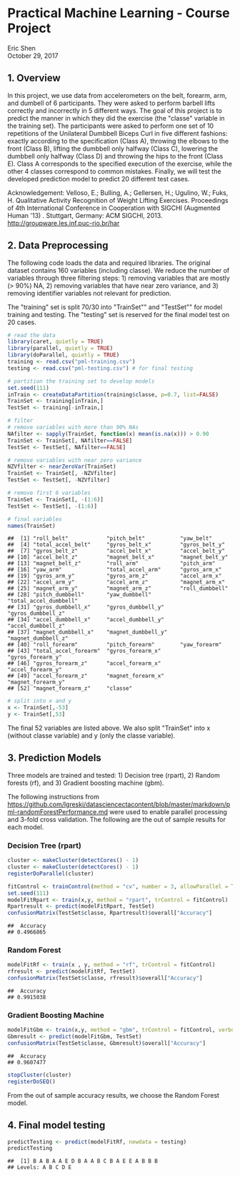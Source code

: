 # Practical Machine Learning - Course Project
Eric Shen  
October 29, 2017  



## 1. Overview

In this project, we use data from accelerometers on the belt, forearm, arm, and dumbell of 6 participants. They were asked to perform barbell lifts correctly and incorrectly in 5 different ways. The goal of this project is to predict the manner in which they did the exercise (the "classe" variable in the training set). The participants were asked to perform one set of 10 repetitions of the Unilateral Dumbbell Biceps Curl in five different fashions: exactly according to the specification (Class A), throwing the elbows to the front (Class B), lifting the dumbbell only halfway (Class C), lowering the dumbbell only halfway (Class D) and throwing the hips to the front (Class E). Class A corresponds to the specified execution of the exercise, while the other 4 classes correspond to common mistakes. Finally, we will test the developed prediction model to predict 20 different test cases.

Acknowledgement:
Velloso, E.; Bulling, A.; Gellersen, H.; Ugulino, W.; Fuks, H. Qualitative Activity Recognition of Weight Lifting Exercises. Proceedings of 4th International Conference in Cooperation with SIGCHI (Augmented Human '13) . Stuttgart, Germany: ACM SIGCHI, 2013. http://groupware.les.inf.puc-rio.br/har

## 2. Data Preprocessing

The following code loads the data and required libraries. The original dataset contains 160 variables (including classe). We reduce the number of variables through three filtering steps: 1) removing variables that are mostly (> 90%) NA, 2) removing variables that have near zero variance, and 3) removing identifier variables not relevant for prediction.

The "training" set is split 70/30 into "TrainSet"" and "TestSet"" for model training and testing. The "testing" set is reserved for the final model test on 20 cases.


```r
# read the data
library(caret, quietly = TRUE)
library(parallel, quietly = TRUE)
library(doParallel, quietly = TRUE)
training <- read.csv("pml-training.csv")
testing <- read.csv("pml-testing.csv") # for final testing

# partition the training set to develop models
set.seed(111)
inTrain <- createDataPartition(training$classe, p=0.7, list=FALSE)
TrainSet <- training[inTrain,]
TestSet <- training[-inTrain,]

# filter
# remove variables with more than 90% NAs
NAfilter <- sapply(TrainSet, function(x) mean(is.na(x))) > 0.90
TrainSet <- TrainSet[, NAfilter==FALSE]
TestSet <- TestSet[, NAfilter==FALSE]

# remove variables with near zero variance
NZVfilter <- nearZeroVar(TrainSet)
TrainSet <- TrainSet[, -NZVfilter]
TestSet <- TestSet[, -NZVfilter]

# remove first 6 variables
TrainSet <- TrainSet[, -(1:6)]
TestSet <- TestSet[, -(1:6)]

# final variables
names(TrainSet)
```

```
##  [1] "roll_belt"            "pitch_belt"           "yaw_belt"            
##  [4] "total_accel_belt"     "gyros_belt_x"         "gyros_belt_y"        
##  [7] "gyros_belt_z"         "accel_belt_x"         "accel_belt_y"        
## [10] "accel_belt_z"         "magnet_belt_x"        "magnet_belt_y"       
## [13] "magnet_belt_z"        "roll_arm"             "pitch_arm"           
## [16] "yaw_arm"              "total_accel_arm"      "gyros_arm_x"         
## [19] "gyros_arm_y"          "gyros_arm_z"          "accel_arm_x"         
## [22] "accel_arm_y"          "accel_arm_z"          "magnet_arm_x"        
## [25] "magnet_arm_y"         "magnet_arm_z"         "roll_dumbbell"       
## [28] "pitch_dumbbell"       "yaw_dumbbell"         "total_accel_dumbbell"
## [31] "gyros_dumbbell_x"     "gyros_dumbbell_y"     "gyros_dumbbell_z"    
## [34] "accel_dumbbell_x"     "accel_dumbbell_y"     "accel_dumbbell_z"    
## [37] "magnet_dumbbell_x"    "magnet_dumbbell_y"    "magnet_dumbbell_z"   
## [40] "roll_forearm"         "pitch_forearm"        "yaw_forearm"         
## [43] "total_accel_forearm"  "gyros_forearm_x"      "gyros_forearm_y"     
## [46] "gyros_forearm_z"      "accel_forearm_x"      "accel_forearm_y"     
## [49] "accel_forearm_z"      "magnet_forearm_x"     "magnet_forearm_y"    
## [52] "magnet_forearm_z"     "classe"
```

```r
# split into x and y
x <- TrainSet[,-53]
y <- TrainSet[,53]
```

The final 52 variables are listed above. We also split "TrainSet" into x (without classe variable) and y (only the classe variable).

## 3. Prediction Models

Three models are trained and tested: 1) Decision tree (rpart), 2) Random forests (rf), and 3) Gradient boosting machine (gbm).

The following instructions from
https://github.com/lgreski/datasciencectacontent/blob/master/markdown/pml-randomForestPerformance.md were used to enable parallel processing and 3-fold cross validation. The following are the out of sample results for each model.

### Decision Tree (rpart)


```r
cluster <- makeCluster(detectCores() - 1)
cluster <- makeCluster(detectCores() - 1)
registerDoParallel(cluster)
```


```r
fitControl <- trainControl(method = "cv", number = 3, allowParallel = TRUE)
set.seed(111)
modelFitRpart <- train(x,y, method = "rpart", trControl = fitControl)
Rpartresult <- predict(modelFitRpart, TestSet)
confusionMatrix(TestSet$classe, Rpartresult)$overall["Accuracy"]
```

```
##  Accuracy 
## 0.4966865
```

### Random Forest


```r
modelFitRf <- train(x , y, method = "rf", trControl = fitControl)
rfresult <- predict(modelFitRf, TestSet)
confusionMatrix(TestSet$classe, rfresult)$overall["Accuracy"]
```

```
##  Accuracy 
## 0.9915038
```

### Gradient Boosting Machine


```r
modelFitGbm <- train(x,y, method = "gbm", trControl = fitControl, verbose = FALSE)
Gbmresult <- predict(modelFitGbm, TestSet)
confusionMatrix(TestSet$classe, Gbmresult)$overall["Accuracy"]
```

```
##  Accuracy 
## 0.9607477
```


```r
stopCluster(cluster)
registerDoSEQ()
```

From the out of sample accuracy results, we choose the Random Forest model.

## 4. Final model testing


```r
predictTesting <- predict(modelFitRf, newdata = testing)
predictTesting
```

```
##  [1] B A B A A E D B A A B C B A E E A B B B
## Levels: A B C D E
```
